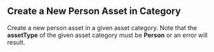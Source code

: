 Create a New Person Asset in Category
-------------------------------------
Create a new person asset in a given asset category. Note that the
**assetType** of the given asset category must be **Person** or
an error will result.